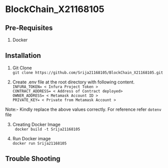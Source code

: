# BlockChain_X21168105
## Pre-Requisites
1. Docker

## Installation

1. Git Clone <br>
`git clone https://github.com/Srija21168105/BlockChain_X21168105.git` <br>

2. Create .env file at the root directory with following content. <br>
`INFURA_TOKEN= < Infura Project Token >`<br>
`CONTRACT_ADDRESS= < Address of Contract deployed>`<br>
`OWNER_ADDRESS= < Metamask Account ID >`<br>
`PRIVATE_KEY= < Private from Metamask Account >`<br>

Note:- Kindly replace the above values correctly. For reference refer `dotenv` file

3. Creating Docker Image <br>
` docker build -t Srija21168105` <br>

4. Run Docker image <br>
`docker run Srija21168105`<br>

## Trouble Shooting

